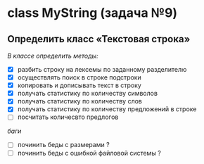 # class MyString (задача №9) 

## Определить класс «Текстовая строка»

*В классе определить методы:*

- [x] разбить строку на лексемы по заданному разделителю
- [x] осуществлять поиск в строке подстроки 
- [x] копировать и дописывать текст в строку  
- [x] получать статистику по количеству символов
- [x] получать статистику по количеству слов
- [x] получать статистику по количеству предложений в строке
- [ ] посчитать количесвто предлогов

*баги*

- [ ] починить беды с размерами ?
- [ ] починить беды с ошибкой файловой системы ?
